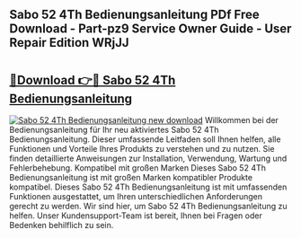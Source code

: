 ## Sabo 52 4Th Bedienungsanleitung PDf Free Download - Part-pz9 Service Owner Guide - User Repair Edition WRjJJ

# <h2><a href="http://df3pxt.blite.top/?on=Sabo+52+4Th+Bedienungsanleitung">🔗Download 👉🔴 Sabo 52 4Th Bedienungsanleitung</a></h2>

[![Sabo 52 4Th Bedienungsanleitung new download](https://i.imgur.com/lujVjoI.png)](http://df3pxt.blite.top/?on=Sabo+52+4Th+Bedienungsanleitung)
Willkommen bei der Bedienungsanleitung für Ihr neu aktiviertes Sabo 52 4Th Bedienungsanleitung. Dieser umfassende Leitfaden soll Ihnen helfen, alle Funktionen und Vorteile Ihres Produkts zu verstehen und zu nutzen. Sie finden detaillierte Anweisungen zur Installation, Verwendung, Wartung und Fehlerbehebung. Kompatibel mit großen Marken Dieses Sabo 52 4Th Bedienungsanleitung ist mit großen Marken kompatibler Produkte kompatibel. Dieses Sabo 52 4Th Bedienungsanleitung ist mit umfassenden Funktionen ausgestattet, um Ihren unterschiedlichen Anforderungen gerecht zu werden. Wir sind hier, um Sabo 52 4Th Bedienungsanleitung zu helfen. Unser Kundensupport-Team ist bereit, Ihnen bei Fragen oder Bedenken behilflich zu sein.
